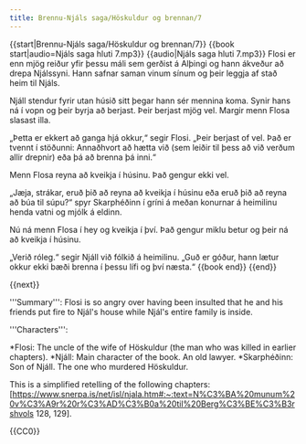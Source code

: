 ```yaml
---
title: Brennu-Njáls saga/Höskuldur og brennan/7
---
```


{{start|Brennu-Njáls saga/Höskuldur og brennan/7}}
{{book start|audio=Njáls saga hluti 7.mp3}}
{{audio|Njáls saga hluti 7.mp3}}
Flosi er enn mjög reiður yfir þessu máli sem gerðist á Alþingi og hann ákveður að drepa Njálssyni. Hann safnar saman vinum sínum og þeir leggja af stað heim til Njáls.

Njáll stendur fyrir utan húsið sitt þegar hann sér mennina koma. Synir hans ná í vopn og þeir byrja að berjast. Þeir berjast mjög vel. Margir menn Flosa slasast illa.

„Þetta er ekkert að ganga hjá okkur,“ segir Flosi. „Þeir berjast of vel. Það er tvennt í stöðunni: Annaðhvort að hætta við (sem leiðir til þess að við verðum allir drepnir) eða þá að brenna þá inni.“

Menn Flosa reyna að kveikja í húsinu. Það gengur ekki vel.

„Jæja, strákar, eruð þið að reyna að kveikja í húsinu eða eruð þið að reyna að búa til súpu?“ spyr Skarphéðinn í gríni á meðan konurnar á heimilinu henda vatni og mjólk á eldinn.

Nú ná menn Flosa í hey og kveikja í því. Það gengur miklu betur og þeir ná að kveikja í húsinu.

„Verið róleg.“ segir Njáll við fólkið á heimilinu. „Guð er góður, hann lætur okkur ekki bæði brenna í þessu lífi og því næsta.“
{{book end}}
{{end}}

{{next}}


<div class=notes>
'''Summary''': Flosi is so angry over having been insulted that he and his friends put fire to Njál's house while Njál's entire family is inside. 

'''Characters''':

*Flosi: The uncle of the wife of Höskuldur (the man who was killed in earlier chapters).
*Njáll: Main character of the book. An old lawyer.
*Skarphéðinn: Son of Njáll. The one who murdered Höskuldur.

This is a simplified retelling of the following chapters: [https://www.snerpa.is/net/isl/njala.htm#:~:text=N%C3%BA%20munum%20v%C3%A9r%20r%C3%AD%C3%B0a%20til%20Berg%C3%BE%C3%B3rshvols 128, 129]. 

</div>
{{CC0}}